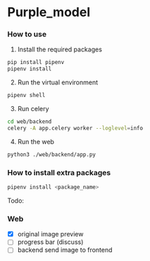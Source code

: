 # Purple_model

### How to use

1. Install the required packages

```bash
pip install pipenv
pipenv install
```
2. Run the virtual environment

```bash
pipenv shell
```
3. Run celery

```bash
cd web/backend
celery -A app.celery worker --loglevel=info
```

4. Run the web
```bash
python3 ./web/backend/app.py
```

### How to install extra packages

```bash
pipenv install <package_name>
```

Todo:
### Web
- [x] original image preview
- [ ] progress bar (discuss)
- [ ] backend send image to frontend
